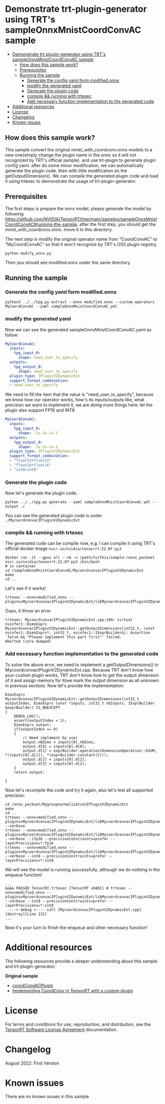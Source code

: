 # Demonstrate trt-plugin-generator using TRT's sampleOnnxMnistCoordConvAC sample

- [Demonstrate trt-plugin-generator using TRT's sampleOnnxMnistCoordConvAC sample](#demonstrate-trt-plugin-generator-using-trts-sampleonnxmnistcoordconvac-sample)
  - [How does this sample work?](#how-does-this-sample-work)
  - [Prerequisites](#prerequisites)
  - [Running the sample](#running-the-sample)
    - [Generate the config yaml form modified.onnx](#generate-the-config-yaml-form-modifiedonnx)
    - [modify the generated yaml](#modify-the-generated-yaml)
    - [Generate the plugin code](#generate-the-plugin-code)
    - [compile && running with trtexec](#compile--running-with-trtexec)
    - [Add necessary function implementation to the generated code](#add-necessary-function-implementation-to-the-generated-code)
- [Additional resources](#additional-resources)
- [License](#license)
- [Changelog](#changelog)
- [Known issues](#known-issues)

## How does this sample work?

This sample convert the original mnist_with_coordconv.onnx models to a new one(simply change the plugin name in the onnx so it will not recognized by TRT's official sample). and use trt-plugin to generate plugin config yaml. after do some minor modification, we can automatically generate the plugin code. then with little modification on the getOutputDimension(). We can compile the generated plugin code and load it using trtexec to demonstrate the usage of trt-plugin-generator.

## Prerequisites

The first steps is prepare the onnx model, please generate the model by following https://github.com/NVIDIA/TensorRT/tree/main/samples/sampleOnnxMnistCoordConvAC#running-the-sample. after the first step, you should get the mnist_with_coordconv.onnx. move it to this directory.

The next step is modify the original operator name from "CoordConvAC" to "MyCoordConvAC" so that it won't recognize by TRT's OSS plugin registry.

```
python modify_onnx.py
```

Then you should see modified.onnx under the same directory.

## Running the sample

### Generate the config yaml form modified.onnx

```
python3 ../../tpg.py extract --onnx modified.onnx --custom_operators MyCoordConvAC --yaml sampleOnnxMnistCoordConvAC.yml
```

### modify the generated yaml

Now we can see the generated sampleOnnxMnistCoordConvAC.yaml as follow:

```yaml
MyCoordConvAC:
  inputs:
    tpg_input_0:
      shape: need_user_to_specify
  outputs:
    tpg_output_0:
      shape: need_user_to_specify
  plugin_type: IPluginV2DynamicExt
  support_format_combination:
  - need_user_to_specify
```

We need to fill the item that the value is "need_user_to_specify", because we know how our operator works, how's its inputs/outputs like, what precision we want to implement it, we are doing more things here: let the plugin also support FP16 and INT8

```yaml
MyCoordConvAC:
  inputs:
    tpg_input_0:
      shape: -1x-1x-1x-1
  outputs:
    tpg_output_0:
      shape: -1x-1x-1x-1
  plugin_type: IPluginV2DynamicExt
  support_format_combination:
  - "float32+float32"
  - "float16+float16"
  - "int8+int8"
```

### Generate the plugin code

Now let's generate the plugin code.

```
python ../../tpg.py generate --yaml sampleOnnxMnistCoordConvAC.yml --output ./
```

You can see the generated plugin code is under `./MycoordconvacIPluginV2DynamicExt`

### compile && running with trtexec

The generated code can be compile now, e.g. I can compile it using TRT's official docker image `nvcr.io/nvidia/tensorrt:22.07-py3`

```
docker run -it --gpus all --rm -v /path/to/this/sample:/onnx_packnet nvcr.io/nvidia/tensorrt:22.07-py3 /bin/bash
# in container
cd /sampleOnnxMnistCoordConvAC/MycoordconvacIPluginV2DynamicExt
make
cd ..
```

Let's see if it works!
```
trtexec --onnx=modified.onnx --plugins=MycoordconvacIPluginV2DynamicExt/libMycoordconvacIPluginV2DynamicExt.so
```

Oops, it throw an error

```
trtexec: MycoordconvacIPluginV2DynamicExt.cpp:194: virtual nvinfer1::DimsExprs MycoordconvacIPluginV2DynamicExt::getOutputDimensions(int32_t, const nvinfer1::DimsExprs*, int32_t, nvinfer1::IExprBuilder&): Assertion `false && "Please implement this part first"' failed.
Aborted (core dumped)
```

### Add necessary function implementation to the generated code

To solve the above error, we need to implement a getOutputDimensions() in MycoordconvacIPluginV2DynamicExt.cpp. Because TRT don't know how your custom plugin works, TRT don't know how to get the output dimension of it and assign memory for it(we mark the output dimension as all unknown in previous section). Now let's provide the implementation:

```
DimsExprs MycoordconvacIPluginV2DynamicExt::getOutputDimensions(int32_t outputIndex, DimsExprs const *inputs, int32_t nbInputs, IExprBuilder &exprBuilder) IS_NOEXCEPT
{
    DEBUG_LOG();
    assert(outputIndex < 1);
    DimsExprs output;
    if(outputIndex == 0)
    {
        // Need implement by user
        output.nbDims = inputs[0].nbDims;
        output.d[0] = inputs[0].d[0];
        output.d[1] = exprBuilder.operation(DimensionOperation::kSUM, *(inputs[0].d[1]), *(exprBuilder.constant(2)));
        output.d[2] = inputs[0].d[2];
        output.d[3] = inputs[0].d[3];
    }
    return output;

}
```

Now let's recompile the code and try it again, also let's test all supported precision:

```
cd /onnx_packnet/MygroupnormalizationIPluginV2DynamicExt
make
cd ..
trtexec --onnx=modified.onnx --plugins=MycoordconvacIPluginV2DynamicExt/libMycoordconvacIPluginV2DynamicExt.so --verbose
trtexec --onnx=modified.onnx --plugins=MycoordconvacIPluginV2DynamicExt/libMycoordconvacIPluginV2DynamicExt.so --verbose --ifp16 --precisionConstraints=prefer --layerPrecisions=*:fp16
trtexec --onnx=modified.onnx --plugins=MycoordconvacIPluginV2DynamicExt/libMycoordconvacIPluginV2DynamicExt.so --verbose --int8 --precisionConstraints=prefer --layerPrecisions=*:int8
```

We will see the model is running successfully, although we do nothing in the enqueue function!

```
...
&&&& PASSED TensorRT.trtexec [TensorRT v8401] # trtexec --onnx=modified.onnx --plugins=MycoordconvacIPluginV2DynamicExt/libMycoordconvacIPluginV2DynamicExt.so --verbose --int8 --precisionConstraints=prefer --layerPrecisions=*:int8
 ----> debug <---- call [MycoordconvacIPluginV2DynamicExt.cpp][destroy][Line 131]
...
```

Now it's your turn to finish the enqueue and other necessary function!

# Additional resources

The following resources provide a deeper understanding about this sample and trt-plugin-generator:

**Original sample**
- [coordConvACPlugin](https://github.com/NVIDIA/TensorRT/tree/main/plugin/coordConvACPlugin)
- [Implementing CoordConv in TensorRT with a custom plugin](https://github.com/NVIDIA/TensorRT/tree/main/samples/sampleOnnxMnistCoordConvAC)

# License

For terms and conditions for use, reproduction, and distribution, see the [TensorRT Software License Agreement](https://docs.nvidia.com/deeplearning/sdk/tensorrt-sla/index.html) documentation.

# Changelog

August 2022: First Version

# Known issues

There are no known issues in this sample
